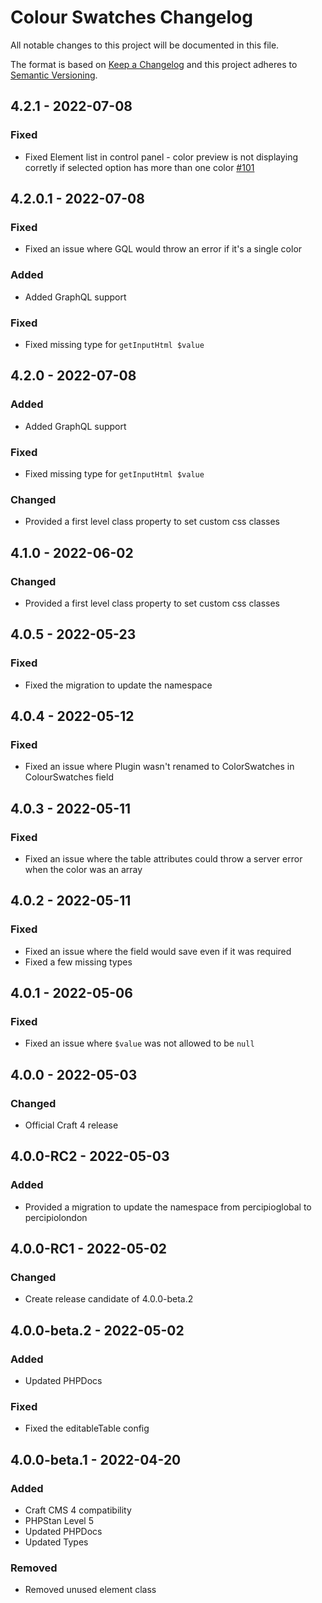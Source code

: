 # Colour Swatches Changelog

All notable changes to this project will be documented in this file.

The format is based on [Keep a Changelog](http://keepachangelog.com/) and this project adheres to [Semantic Versioning](http://semver.org/).

## 4.2.1 - 2022-07-08

### Fixed
- Fixed Element list in control panel - color preview is not displaying corretly if selected option has more than one color [#101](https://github.com/percipioglobal/craft-colour-swatches/issues/101)

## 4.2.0.1 - 2022-07-08

### Fixed
- Fixed an issue where GQL would throw an error if it's a single color

### Added
- Added GraphQL support

### Fixed
- Fixed missing type for `getInputHtml $value`

## 4.2.0 - 2022-07-08

### Added
- Added GraphQL support

### Fixed
- Fixed missing type for `getInputHtml $value`

### Changed
- Provided a first level class property to set custom css classes

## 4.1.0 - 2022-06-02

### Changed
- Provided a first level class property to set custom css classes

## 4.0.5 - 2022-05-23

### Fixed
- Fixed the migration to update the namespace

## 4.0.4 - 2022-05-12

### Fixed
- Fixed an issue where Plugin wasn't renamed to ColorSwatches in ColourSwatches field

## 4.0.3 - 2022-05-11

### Fixed
- Fixed an issue where the table attributes could throw a server error when the color was an array

## 4.0.2 - 2022-05-11

### Fixed
- Fixed an issue where the field would save even if it was required
- Fixed a few missing types

## 4.0.1 - 2022-05-06

### Fixed
- Fixed an issue where `$value` was not allowed to be `null`

## 4.0.0 - 2022-05-03

### Changed
- Official Craft 4 release

## 4.0.0-RC2 - 2022-05-03

### Added
- Provided a migration to update the namespace from percipioglobal to percipiolondon

## 4.0.0-RC1 - 2022-05-02

### Changed
- Create release candidate of 4.0.0-beta.2

## 4.0.0-beta.2 - 2022-05-02

### Added
- Updated PHPDocs

### Fixed
- Fixed the editableTable config

## 4.0.0-beta.1 - 2022-04-20

### Added
- Craft CMS 4 compatibility
- PHPStan Level 5
- Updated PHPDocs
- Updated Types

### Removed
- Removed unused element class